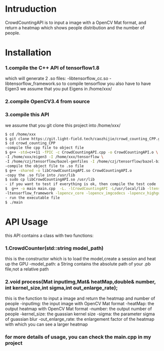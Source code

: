 
# Intruduction
CrowdCountingAPI is to input a image with a OpenCV Mat format, 
and return a heatmap which shows people distribution and the 
number of people.

# Installation
### 1.compile the C++ API of tensorflow1.8
which will generate 2 .so files:
-libtensorflow_cc.so
-libtensorflow_framework.so
to compile tensorflow you also have to have Eigen3
we assume that you put Eigens in /home/xxx/

### 2.compile OpenCV3.4 from source

### 3.compile this API
we assume that you git clone this project into /home/xxx/
```sh
$ cd /home/xxx
$ git clone https://git.light-field.tech/caozhijie/crowd_counting_CPP.git
$ cd crowd_counting_CPP
-compile the cpp file to object file
$ g++ -std=c++11 -fPIC -c CrowdCountingAPI.cpp -o CrowdCountingAPI.o \
-I /home/xxx/eigen3 -I /home/xxx/tensorflow \
-I /home/czj/tensorflow/bazel-genfiles -I /home/czj/tensorflow/bazel-bin/tensorflow
-compile the object file to .so file 
$ g++ -shared -o libCrowdCountingAPI.so CrowdCountingAPI.o
-copy the .so file into /usr/lib
$ sudo cp libCrowdCountingAPI.so /usr/lib
- if you want to test if everything is ok, then compile the test code
$  g++ -o main main.cpp  -L. -lCrowdCountingAPI -L/usr/local/lib -ltensorflow_cc \
-ltensorflow_framework -lopencv_core -lopencv_imgcodecs -lopencv_highgui
- run the executable file
$ ./main
```

# API Usage
this API contains a class with two functions:
### 1.CrowdCounter(std::string model_path)
this is the constructor which is to load the model,create a session and heat up the GPU
-model_path: a String contains the absolute path of your .pb file,not a relative path
### 2.void process(Mat inputImg,Mat& heatMap,double& number, int kernel_size,int sigma,int out_enlarge_rate);
this is the function to input a image and return the heatmap and number of people
-inputImg: the input image with OpenCV Mat format
-heatMap: the output heatmap with OpenCV Mat format
-number: the output number of people
-kernel_size: the guassian kernel size
-sigma: the parameter sigma of guassian blur
-out_enlarge_rate: the enlargement factor of the heatmap with which you can see 
a larger heatmap

### for more details of usage, you can check the main.cpp in my project
